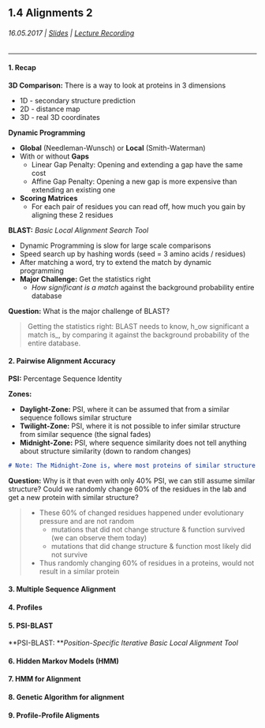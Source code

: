## 1.4 Alignments 2

###### 16.05.2017 \| [Slides](https://www.rostlab.org/sites/default/files/fileadmin/teaching/SoSe17/PP1CS/cb1e_20170516_alignments2.pdf) \| [Lecture Recording](https://www.youtube.com/watch?v=B-40K3FFSKo&list=PLg46T0OlBIJ9abbsmUL-ux24DCpoUlC1J&index=4)

---

#### 1. Recap

**3D Comparison:** There is a way to look at proteins in 3 dimensions

* 1D -  secondary structure prediction
* 2D - distance map
* 3D - real 3D coordinates

**Dynamic Programming**

* **Global** \(Needleman-Wunsch\) or **Local** \(Smith-Waterman\)
* With or without **Gaps**
  * Linear Gap Penalty: Opening and extending a gap have the same cost
  * Affine Gap Penalty: Opening a new gap is more expensive than extending an existing one
* **Scoring Matrices**
  * For each pair of residues you can read off, how much you gain by aligning these 2 residues

**BLAST:** _Basic Local Alignment Search Tool_

* Dynamic Programming is slow for large scale comparisons
* Speed search up by hashing words \(seed = 3 amino acids / residues\)
* After matching a word, try to extend the match by dynamic programming
* **Major Challenge:** Get the statistics right
  * _How significant is a match_ against the background probability entire database

**Question:** What is the major challenge of BLAST?

> Getting the statistics right: BLAST needs to know, h_ow significant a match is_, by comparing it against the background probability of the entire database.

#### 2. Pairwise Alignment Accuracy

**PSI:** Percentage Sequence Identity

**Zones:**

* **Daylight-Zone:** PSI, where it can be assumed that from a similar sequence follows similar structure
* **Twilight-Zone:** PSI, where it is not possible to infer similar structure from similar sequence \(the signal fades\)
* **Midnight-Zone:** PSI, where sequence similarity does not tell anything about structure similarity \(down to random changes\)

```markdown
# Note: The Midnight-Zone is, where most proteins of similar structure sit
```



**Question:** Why is it that even with only 40% PSI, we can still assume similar structure? Could we randomly change 60% of the residues in the lab and get a new protein with similar structure?

> * These 60% of changed residues happened under evolutionary pressure and are not random
>   * mutations that did not change structure & function survived \(we can observe them today\)
>   * mutations that did change structure & function most likely did not survive
> * Thus randomly changing 60% of residues in a proteins, would not result in a similar protein

#### 3. Multiple Sequence Alignment

#### 4. Profiles

#### 5. PSI-BLAST

**PSI-BLAST: **_Position-Specific Iterative Basic Local Alignment Tool_

#### 6. Hidden Markov Models \(HMM\)

#### 7. HMM for Alignment

#### 8. Genetic Algorithm for alignment

#### 9. Profile-Profile Aligments



